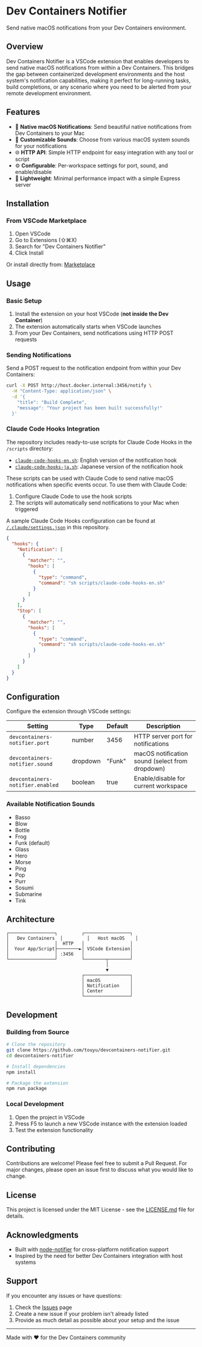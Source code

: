 # Dev Containers Notifier

Send native macOS notifications from your Dev Containers environment.

## Overview

Dev Containers Notifier is a VSCode extension that enables developers to send native macOS notifications from within a Dev Containers. This bridges the gap between containerized development environments and the host system's notification capabilities, making it perfect for long-running tasks, build completions, or any scenario where you need to be alerted from your remote development environment.

## Features

- 🔔 **Native macOS Notifications**: Send beautiful native notifications from Dev Containers to your Mac
- 🎵 **Customizable Sounds**: Choose from various macOS system sounds for your notifications
- 🌐 **HTTP API**: Simple HTTP endpoint for easy integration with any tool or script
- ⚙️ **Configurable**: Per-workspace settings for port, sound, and enable/disable
- 🚀 **Lightweight**: Minimal performance impact with a simple Express server

## Installation

### From VSCode Marketplace

1. Open VSCode
2. Go to Extensions (⇧⌘X)
3. Search for "Dev Containers Notifier"
4. Click Install

Or install directly from: [Marketplace](https://marketplace.visualstudio.com/items?itemName=touyu.devcontainers-notifier)

## Usage

### Basic Setup

1. Install the extension on your host VSCode (**not inside the Dev Container**)
2. The extension automatically starts when VSCode launches
3. From your Dev Containers, send notifications using HTTP POST requests

### Sending Notifications

Send a POST request to the notification endpoint from within your Dev Containers:

```bash
curl -X POST http://host.docker.internal:3456/notify \
  -H "Content-Type: application/json" \
  -d '{
    "title": "Build Complete",
    "message": "Your project has been built successfully!"
  }'
```

### Claude Code Hooks Integration

The repository includes ready-to-use scripts for Claude Code Hooks in the `/scripts` directory:

- [`claude-code-hooks-en.sh`](https://github.com/touyu/devcontainers-notifier/blob/main/scripts/claude-code-hooks-en.sh): English version of the notification hook
- [`claude-code-hooks-ja.sh`](https://github.com/touyu/devcontainers-notifier/blob/main/scripts/claude-code-hooks-ja.sh): Japanese version of the notification hook

These scripts can be used with Claude Code to send native macOS notifications when specific events occur. To use them with Claude Code:

1. Configure Claude Code to use the hook scripts
2. The scripts will automatically send notifications to your Mac when triggered

A sample Claude Code Hooks configuration can be found at [`/.claude/settings.json`](https://github.com/touyu/devcontainers-notifier/blob/main/.claude/settings.json) in this repository.

```json
{
  "hooks": {
	"Notification": [
      {
        "matcher": "",
        "hooks": [
          {
            "type": "command",
            "command": "sh scripts/claude-code-hooks-en.sh"
          }
        ]
      }
    ],
    "Stop": [
      {
        "matcher": "",
        "hooks": [
          {
            "type": "command",
            "command": "sh scripts/claude-code-hooks-en.sh"
          }
        ]
      }
    ]
  }
}
```

## Configuration

Configure the extension through VSCode settings:

| Setting | Type | Default | Description |
|---------|------|---------|-------------|
| `devcontainers-notifier.port` | number | 3456 | HTTP server port for notifications |
| `devcontainers-notifier.sound` | dropdown | "Funk" | macOS notification sound (select from dropdown) |
| `devcontainers-notifier.enabled` | boolean | true | Enable/disable for current workspace |

### Available Notification Sounds

- Basso
- Blow
- Bottle
- Frog
- Funk (default)
- Glass
- Hero
- Morse
- Ping
- Pop
- Purr
- Sosumi
- Submarine
- Tink

## Architecture

```
┌─────────────────┐         ┌─────────────────┐
│   Dev Containers  │         │   Host macOS    │
│                 │  HTTP   │                 │
│  Your App/Script├────────►│ VSCode Extension│
│                 │ :3456   │                 │
└─────────────────┘         └────────┬────────┘
                                     │
                                     ▼
                            ┌─────────────────┐
                            │ macOS           │
                            │ Notification    │
                            │ Center          │
                            └─────────────────┘
```

## Development

### Building from Source

```bash
# Clone the repository
git clone https://github.com/touyu/devcontainers-notifier.git
cd devcontainers-notifier

# Install dependencies
npm install

# Package the extension
npm run package
```

### Local Development

1. Open the project in VSCode
2. Press F5 to launch a new VSCode instance with the extension loaded
3. Test the extension functionality

## Contributing

Contributions are welcome! Please feel free to submit a Pull Request. For major changes, please open an issue first to discuss what you would like to change.

## License

This project is licensed under the MIT License - see the [LICENSE.md](LICENSE.md) file for details.

## Acknowledgments

- Built with [node-notifier](https://github.com/mikaelbr/node-notifier) for cross-platform notification support
- Inspired by the need for better Dev Containers integration with host systems

## Support

If you encounter any issues or have questions:

1. Check the [Issues](https://github.com/touyu/devcontainers-notifier/issues) page
2. Create a new issue if your problem isn't already listed
3. Provide as much detail as possible about your setup and the issue

---

Made with ❤️ for the Dev Containers community
